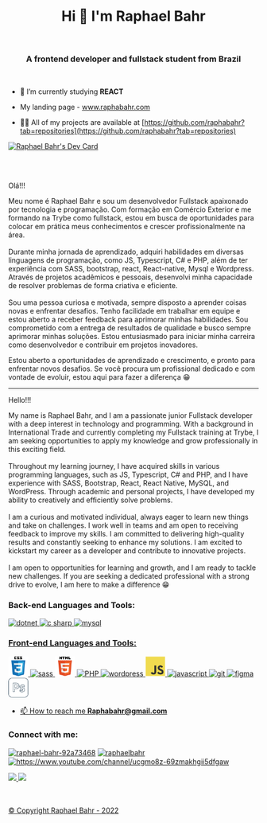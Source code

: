  
<h1 align="center">Hi 👋 I'm Raphael Bahr</h1>
</br>
<h3 align="center">A frontend developer and fullstack student from Brazil</h3>
</br>


- 🌱 I’m currently studying  **REACT**

- My landing page - www.raphabahr.com

- 👨‍💻 All of my projects are available at [https://github.com/raphabahr?tab=repositories](https://github.com/raphabahr?tab=repositories)


<a href="https://app.daily.dev/lionbahr"><img src="https://api.daily.dev/devcards/v2/kZ454PkhM0iG8sjjAouOr.png?type=default&r=mtn" width="356" alt="Raphael Bahr's Dev Card"/></a>

          
</br>
</br>

Olá!!! </br>

Meu nome é Raphael Bahr e sou um desenvolvedor Fullstack apaixonado por tecnologia e programação. Com formação em Comércio Exterior e me formando na Trybe como fullstack, estou em busca de oportunidades para colocar em prática meus conhecimentos e crescer profissionalmente na área.</br>
</br>
Durante minha jornada de aprendizado, adquiri habilidades em diversas linguagens de programação, como JS, Typescript, C# e PHP, além de ter experiência com SASS, bootstrap, react, React-native, Mysql e Wordpress. Através de projetos acadêmicos e pessoais, desenvolvi minha capacidade de resolver problemas de forma criativa e eficiente.</br>
</br>
Sou uma pessoa curiosa e motivada, sempre disposto a aprender coisas novas e enfrentar desafios. Tenho facilidade em trabalhar em equipe e estou aberto a receber feedback para aprimorar minhas habilidades. Sou comprometido com a entrega de resultados de qualidade e busco sempre aprimorar minhas soluções.
Estou entusiasmado para iniciar minha carreira como desenvolvedor e contribuir em projetos inovadores. </br>

Estou aberto a oportunidades de aprendizado e crescimento, e pronto para enfrentar novos desafios. Se você procura um profissional dedicado e com vontade de evoluir, estou aqui para fazer a diferença 😁

---------------------------------------------------------------

Hello!!!  </br> 

My name is Raphael Bahr, and I am a passionate junior Fullstack developer with a deep interest in technology and programming. With a background in International Trade and currently completing my Fullstack training at Trybe, I am seeking opportunities to apply my knowledge and grow professionally in this exciting field. </br>
</br>
Throughout my learning journey, I have acquired skills in various programming languages, such as JS, Typescript, C# and PHP, and I have experience with SASS, Bootstrap, React, React Native, MySQL, and WordPress. Through academic and personal projects, I have developed my ability to creatively and efficiently solve problems.</br>
</br>
I am a curious and motivated individual, always eager to learn new things and take on challenges. I work well in teams and am open to receiving feedback to improve my skills. I am committed to delivering high-quality results and constantly seeking to enhance my solutions.
I am excited to kickstart my career as a developer and contribute to innovative projects. </br>
</br>
I am open to opportunities for learning and growth, and I am ready to tackle new challenges. If you are seeking a dedicated professional with a strong drive to evolve, I am here to make a difference 😁     


<h3 align="left"> Back-end Languages and Tools:</h3>
<p align="left"> <a href="" target="_blank" rel="noreferrer"> 
<img src="https://www.vectorlogo.zone/logos/dotnet/dotnet-vertical.svg" alt="dotnet" width="40" height="40"/> </a> <a href="https://www.w3.org/html/" target="_blank" rel="noreferrer"> 
<img src="https://upload.wikimedia.org/wikipedia/commons/b/bd/Logo_C_sharp.svg" alt="c sharp" width="40" height="40"/> </a> <a href="" target="_blank" rel="noreferrer"> 
<img src="https://www.vectorlogo.zone/logos/mysql/mysql-icon.svg" alt="mysql" width="40" height="40"/> </a> <a href="https://www.w3.org/html/" target="_blank" rel="noreferrer"> 
</p>

<h3 align="left"> Front-end Languages and Tools:</h3>
<p align="left"> <a href="https://www.w3schools.com/css/" target="_blank" rel="noreferrer"> 
<img src="https://raw.githubusercontent.com/devicons/devicon/master/icons/css3/css3-original-wordmark.svg" alt="css3" width="40" height="40"/> </a> <a href="https://www.figma.com/" target="_blank" rel="noreferrer"> 
<img src="https://www.vectorlogo.zone/logos/sass-lang/sass-lang-ar21.svg" alt="sass" width="40" height="40"/> </a> <a href="https://www.figma.com/" target="_blank" rel="noreferrer"> 
<img src="https://raw.githubusercontent.com/devicons/devicon/master/icons/html5/html5-original-wordmark.svg" alt="html5" width="40" height="40"/> </a> <a href="https://developer.mozilla.org/en-US/docs/Web/JavaScript" target="_blank" rel="noreferrer"> 
<img src="https://www.vectorlogo.zone/logos/php/php-horizontal.svg" alt="PHP" width="40" height="40"/> </a> <a href="https://git-scm.com/" target="_blank" rel="noreferrer">  
 <img src="https://www.vectorlogo.zone/logos/wordpress/wordpress-tile.svg" alt="wordpress" width="40" height="40"/> </a> <a href="https://git-scm.com/" target="_blank" rel="noreferrer">  
<img src="https://raw.githubusercontent.com/devicons/devicon/master/icons/javascript/javascript-original.svg" alt="javascript" width="40" height="40"/> </a> <a href="https://www.photoshop.com/en" target="_blank" rel="noreferrer">
<img src="https://www.vectorlogo.zone/logos/reactjs/reactjs-icon.svg" alt="javascript" width="40" height="40"/> </a> <a href="https://www.photoshop.com/en" target="_blank" rel="noreferrer" 
<img src="https://user-images.githubusercontent.com/93839553/191039702-f2e2c7c6-ac31-4531-9ac4-9cbd4a822104.png" alt="git" width="40" height="40"/> </a> <a href="https://www.w3.org/html/" target="_blank" rel="noreferrer">
<img src="https://www.vectorlogo.zone/logos/git-scm/git-scm-icon.svg" alt="git" width="40" height="40"/> </a> <a href="https://www.w3.org/html/" target="_blank" rel="noreferrer">  
<img src="https://www.vectorlogo.zone/logos/figma/figma-icon.svg" alt="figma" width="40" height="40"/> </a> <a href="https://git-scm.com/" target="_blank" rel="noreferrer">  
<img src="https://raw.githubusercontent.com/devicons/devicon/master/icons/photoshop/photoshop-line.svg" alt="photoshop" width="40" height="40"/> </a> <a href="https://reactjs.org/" target="_blank" rel="noreferrer"> 
</p>

          
- 📫 How to reach me **Raphabahr@gmail.com**

<h3 align="left">Connect with me:</h3>
<p align="left">
<a href="https://linkedin.com/in/raphael-bahr-92a73468" target="blank"><img align="center" src="https://raw.githubusercontent.com/rahuldkjain/github-profile-readme-generator/master/src/images/icons/Social/linked-in-alt.svg" alt="raphael-bahr-92a73468" height="30" width="40" /></a>
<a href="https://instagram.com/raphaelbahr" target="blank"><img align="center" src="https://raw.githubusercontent.com/rahuldkjain/github-profile-readme-generator/master/src/images/icons/Social/instagram.svg" alt="raphaelbahr" height="30" width="40" /></a>
<a href="https://www.youtube.com/channel/UCgMO8z-69ZmAkhGiI5dfgaw" target="blank"><img align="center"          src="https://raw.githubusercontent.com/rahuldkjain/github-profile-readme-generator/master/src/images/icons/Social/youtube.svg" alt="https://www.youtube.com/channel/ucgmo8z-69zmakhgii5dfgaw" height="30" width="40" /></a>


<div>
<a href="https://github.com/raphabahr">
<img height="180em" src="https://github-readme-stats.vercel.app/api/top-langs/?username=raphabahr&layout=compact&langs_count=7&theme=dracula"/>
<img height="180em" src="https://github-readme-stats.vercel.app/api?username=raphabahr&show_icons=true&theme=dracula&include_all_commits=true&count_private=true"/>
</div>

<br>  
          

          
<br>
      
  
 <p class="copyright">&copy; Copyright Raphael Bahr - 2022</p>
 


